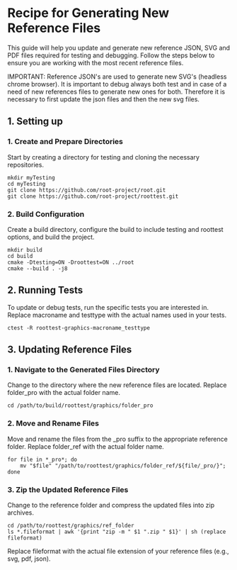# Recipe for Generating New Reference Files
This guide will help you update and generate new reference JSON, SVG and PDF files required for testing and debugging. Follow the steps below to ensure you are working with the most recent reference files.

IMPORTANT: Reference JSON's are used to generate new SVG's (headless chrome browser). It is important to debug always both test and in case of a need of new references files to generate new ones for both. Therefore it is necessary to first update the json files and then the new svg files.

## 1. Setting up
### 1. Create and Prepare Directories
Start by creating a directory for testing and cloning the necessary repositories.

    mkdir myTesting
    cd myTesting
    git clone https://github.com/root-project/root.git
    git clone https://github.com/root-project/roottest.git

### 2. Build Configuration
Create a build directory, configure the build to include testing and roottest options, and build the project.

    mkdir build
    cd build
    cmake -Dtesting=ON -Droottest=ON ../root
    cmake --build . -j8

## 2. Running Tests
To update or debug tests, run the specific tests you are interested in. Replace macroname and testtype with the actual names used in your tests.

    ctest -R roottest-graphics-macroname_testtype

## 3. Updating Reference Files
### 1. Navigate to the Generated Files Directory
Change to the directory where the new reference files are located. Replace folder_pro with the actual folder name.

    cd /path/to/build/roottest/graphics/folder_pro

### 2. Move and Rename Files
Move and rename the files from the _pro suffix to the appropriate reference folder. Replace folder_ref with the actual folder name.

    for file in *_pro*; do 
        mv "$file" "/path/to/roottest/graphics/folder_ref/${file/_pro/}"; 
    done

### 3. Zip the Updated Reference Files
Change to the reference folder and compress the updated files into zip archives.

    cd /path/to/roottest/graphics/ref_folder
    ls *.fileformat | awk '{print "zip -m " $1 ".zip " $1}' | sh (replace fileformat)

Replace fileformat with the actual file extension of your reference files (e.g., svg, pdf, json).



    